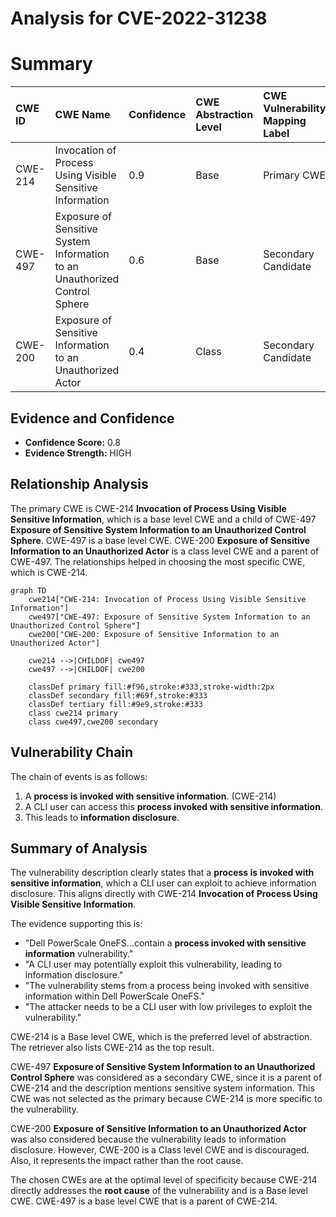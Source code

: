 # Analysis for CVE-2022-31238

# Summary
| CWE ID    | CWE Name                                                              | Confidence | CWE Abstraction Level | CWE Vulnerability Mapping Label | CWE-Vulnerability Mapping Notes |
| :--------- | :-------------------------------------------------------------------- | :--------- | :-------------------- | :------------------------------ | :---------------------------- |
| CWE-214   | Invocation of Process Using Visible Sensitive Information           | 0.9        | Base                  | Primary CWE                    | Allowed                      |
| CWE-497   | Exposure of Sensitive System Information to an Unauthorized Control Sphere | 0.6        | Base                  | Secondary Candidate                  | Allowed                      |
| CWE-200   | Exposure of Sensitive Information to an Unauthorized Actor          | 0.4        | Class                  | Secondary Candidate                  | Discouraged                  |

## Evidence and Confidence

*   **Confidence Score:** 0.8
*   **Evidence Strength:** HIGH

## Relationship Analysis
The primary CWE is CWE-214 **Invocation of Process Using Visible Sensitive Information**, which is a base level CWE and a child of CWE-497 **Exposure of Sensitive System Information to an Unauthorized Control Sphere**. CWE-497 is a base level CWE. CWE-200 **Exposure of Sensitive Information to an Unauthorized Actor** is a class level CWE and a parent of CWE-497. The relationships helped in choosing the most specific CWE, which is CWE-214.

```mermaid
graph TD
    cwe214["CWE-214: Invocation of Process Using Visible Sensitive Information"]
    cwe497["CWE-497: Exposure of Sensitive System Information to an Unauthorized Control Sphere"]
    cwe200["CWE-200: Exposure of Sensitive Information to an Unauthorized Actor"]

    cwe214 -->|CHILDOF| cwe497
    cwe497 -->|CHILDOF| cwe200

    classDef primary fill:#f96,stroke:#333,stroke-width:2px
    classDef secondary fill:#69f,stroke:#333
    classDef tertiary fill:#9e9,stroke:#333
    class cwe214 primary
    class cwe497,cwe200 secondary
```

## Vulnerability Chain
The chain of events is as follows:
1.  A **process is invoked with sensitive information**. (CWE-214)
2.  A CLI user can access this **process invoked with sensitive information**.
3.  This leads to **information disclosure**.

## Summary of Analysis
The vulnerability description clearly states that a **process is invoked with sensitive information**, which a CLI user can exploit to achieve information disclosure. This aligns directly with CWE-214 **Invocation of Process Using Visible Sensitive Information**.

The evidence supporting this is:
*   "Dell PowerScale OneFS...contain a **process invoked with sensitive information** vulnerability."
*   "A CLI user may potentially exploit this vulnerability, leading to information disclosure."
*   "The vulnerability stems from a process being invoked with sensitive information within Dell PowerScale OneFS."
*   "The attacker needs to be a CLI user with low privileges to exploit the vulnerability."

CWE-214 is a Base level CWE, which is the preferred level of abstraction. The retriever also lists CWE-214 as the top result.

CWE-497 **Exposure of Sensitive System Information to an Unauthorized Control Sphere** was considered as a secondary CWE, since it is a parent of CWE-214 and the description mentions sensitive system information. This CWE was not selected as the primary because CWE-214 is more specific to the vulnerability.

CWE-200 **Exposure of Sensitive Information to an Unauthorized Actor** was also considered because the vulnerability leads to information disclosure. However, CWE-200 is a Class level CWE and is discouraged. Also, it represents the impact rather than the root cause.

The chosen CWEs are at the optimal level of specificity because CWE-214 directly addresses the **root cause** of the vulnerability and is a Base level CWE. CWE-497 is a base level CWE that is a parent of CWE-214.